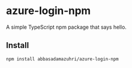 # azure-login-npm

A simple TypeScript npm package that says hello.

## Install

```bash
npm install abbasadamazuhri/azure-login-npm
